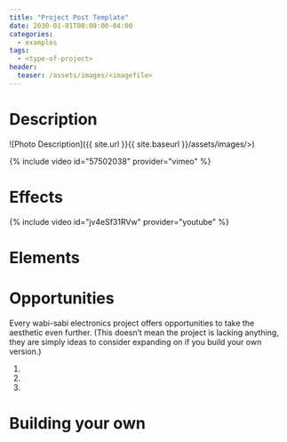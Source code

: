 ```yaml
---
title: "Project Post Template"
date: 2030-01-01T00:00:00-04:00
categories:
  - examples
tags:
  - <type-of-project>
header:
  teaser: /assets/images/<imagefile>
---
```


# Description

![Photo Description]({{ site.url }}{{ site.baseurl }}/assets/images/<imagefile>>)

{% include video id="57502038" provider="vimeo" %}

# Effects

{% include video id="jv4eSf31RVw" provider="youtube" %}

# Elements

# Opportunities

Every wabi-sabi electronics project offers opportunities to take the aesthetic even further. (This doesn’t mean the project is lacking anything, they are simply ideas to consider expanding on if you build your own version.)

1.
2.
3.

# Building your own
